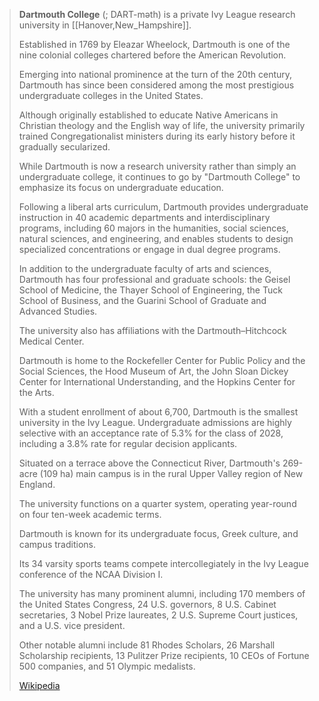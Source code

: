 ﻿---
aliases:
- "Dartmouth College"
---

> **Dartmouth College** (; DART-məth) is a private Ivy League research university 
> in [[Hanover,New_Hampshire]]. 
> 
> Established in 1769 by Eleazar Wheelock, 
> Dartmouth is one of the nine colonial colleges 
> chartered before the American Revolution. 
> 
> Emerging into national prominence at the turn of the 20th century, 
> Dartmouth has since been considered 
> among the most prestigious undergraduate colleges in the United States.
>
> Although originally established 
> to educate Native Americans in Christian theology and the English way of life, 
> the university primarily trained Congregationalist ministers 
> during its early history before it gradually secularized. 
> 
> While Dartmouth is now a research university 
> rather than simply an undergraduate college, 
> it continues to go by "Dartmouth College" 
> to emphasize its focus on undergraduate education.
>
> Following a liberal arts curriculum, 
> Dartmouth provides undergraduate instruction in 40 academic departments 
> and interdisciplinary programs, including 
> 60 majors in the humanities, social sciences, natural sciences, and engineering, 
> and enables students to design specialized concentrations 
> or engage in dual degree programs. 
> 
> In addition to the undergraduate faculty of arts and sciences, 
> Dartmouth has four professional and graduate schools: 
> the Geisel School of Medicine, 
> the Thayer School of Engineering, 
> the Tuck School of Business, and 
> the Guarini School of Graduate and Advanced Studies. 
> 
> The university also has affiliations with the Dartmouth–Hitchcock Medical Center. 
> 
> Dartmouth is home to the Rockefeller Center for Public Policy and the Social Sciences, the Hood Museum of Art, 
> the John Sloan Dickey Center for International Understanding, and 
> the Hopkins Center for the Arts. 
> 
> With a student enrollment of about 6,700, 
> Dartmouth is the smallest university in the Ivy League. 
> Undergraduate admissions are highly selective 
> with an acceptance rate of 5.3% for the class of 2028, 
> including a 3.8% rate for regular decision applicants.
>
> Situated on a terrace above the Connecticut River, 
> Dartmouth's 269-acre (109 ha) main campus 
> is in the rural Upper Valley region of New England. 
> 
> The university functions on a quarter system, 
> operating year-round on four ten-week academic terms. 
> 
> Dartmouth is known for its undergraduate focus, Greek culture, 
> and campus traditions. 
> 
> Its 34 varsity sports teams compete intercollegiately 
> in the Ivy League conference of the NCAA Division I. 
> 
> The university has many prominent alumni, including 
> 170 members of the United States Congress, 
> 24 U.S. governors, 
> 8 U.S. Cabinet secretaries, 
> 3 Nobel Prize laureates, 
> 2 U.S. Supreme Court justices, and 
> a U.S. vice president. 
> 
> Other notable alumni include 
> 81 Rhodes Scholars, 
> 26 Marshall Scholarship recipients, 
> 13 Pulitzer Prize recipients, 
> 10 CEOs of Fortune 500 companies, and 
> 51 Olympic medalists.
>
> [Wikipedia](https://en.wikipedia.org/wiki/Dartmouth%20College)

